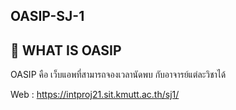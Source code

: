 ## OASIP-SJ-1

## 🔖 WHAT IS OASIP

OASIP คือ เว็บแอพที่สามารถจองเวลานัดพบ กับอาจารย์แต่ละวิชาได้

Web : https://intproj21.sit.kmutt.ac.th/sj1/
